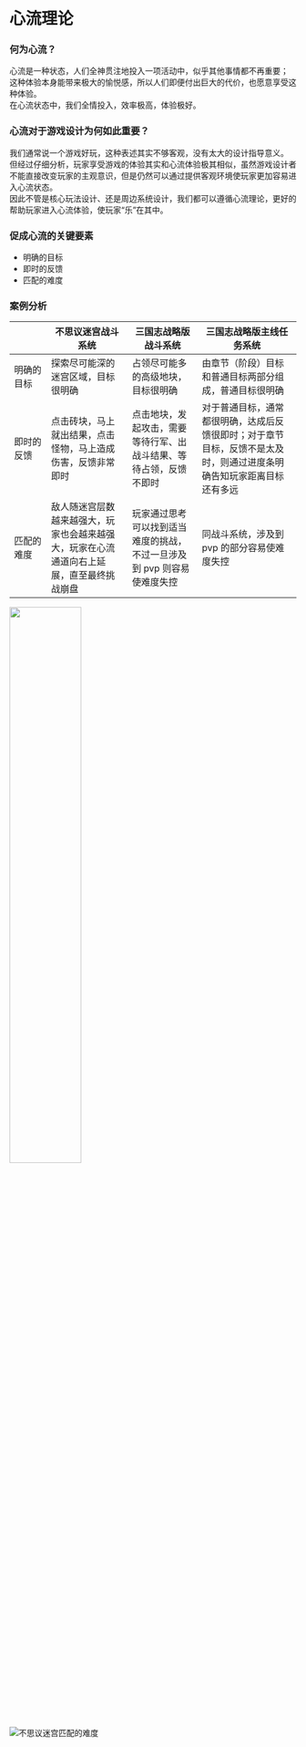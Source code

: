 # 心流理论
### 何为心流？
心流是一种状态，人们全神贯注地投入一项活动中，似乎其他事情都不再重要；<br>
这种体验本身能带来极大的愉悦感，所以人们即便付出巨大的代价，也愿意享受这种体验。<br>
在心流状态中，我们全情投入，效率极高，体验极好。

[//]: 案例：外科医生给病人动手术，该手术小有难度，持续了好几个小时……但对于外科医生来讲，却享受着极大的愉悦，感觉就是在很短的时间内完成。因为外科医生全身心投入到手术中，对于手术的每个环节都有明确的规划，对于每一个步骤都能清晰的知道做得好与不好。

### 心流对于游戏设计为何如此重要？
我们通常说一个游戏好玩，这种表述其实不够客观，没有太大的设计指导意义。<br>
但经过仔细分析，玩家享受游戏的体验其实和心流体验极其相似，虽然游戏设计者不能直接改变玩家的主观意识，但是仍然可以通过提供客观环境使玩家更加容易进入心流状态。<br>
因此不管是核心玩法设计、还是周边系统设计，我们都可以遵循心流理论，更好的帮助玩家进入心流体验，使玩家“乐”在其中。

### 促成心流的关键要素
- 明确的目标
- 即时的反馈
- 匹配的难度

### 案例分析
| <img width=250/> | 不思议迷宫战斗系统 | 三国志战略版战斗系统 | 三国志战略版主线任务系统 |
| ---------- | ---------- | ---------- | ---------- |
| 明确的目标 | 探索尽可能深的迷宫区域，目标很明确 | 占领尽可能多的高级地块，目标很明确 | 由章节（阶段）目标和普通目标两部分组成，普通目标很明确 |
| 即时的反馈 | 点击砖块，马上就出结果，点击怪物，马上造成伤害，反馈非常即时 | 点击地块，发起攻击，需要等待行军、出战斗结果、等待占领，反馈不即时 | 对于普通目标，通常都很明确，达成后反馈很即时；对于章节目标，反馈不是太及时，则通过进度条明确告知玩家距离目标还有多远 |
| 匹配的难度 | 敌人随迷宫层数越来越强大，玩家也会越来越强大，玩家在心流通道向右上延展，直至最终挑战崩盘 | 玩家通过思考可以找到适当难度的挑战，不过一旦涉及到 pvp 则容易使难度失控 | 同战斗系统，涉及到 pvp 的部分容易使难度失控 |

<img src="https://gitee.com/zhangr011/game_design/raw/master/images/flow_01.png" width="50%">

![不思议迷宫匹配的难度](https://gitee.com/zhangr011/game_design/raw/master/images/flow_01.png)
